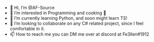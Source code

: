 - 👋 Hi, I’m @AF-Source
- 👀 I’m interested in Programming and cooking 🥘
- 🌱 I’m currently learning Python, and soon might learn TS!
- 💞️ I’m looking to collaborate on any C# related project, since I feel comfortable in it.
- 📫 How to reach me you can DM me over at discord at Fe3llen#1912

